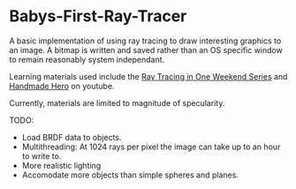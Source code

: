 # Babys-First-Ray-Tracer

A basic implementation of using ray tracing to draw interesting graphics to an image. A bitmap is written and saved rather than an OS specific window to remain reasonably system independant.

Learning materials used include the [Ray Tracing in One Weekend Series](https://raytracing.github.io/) and [Handmade Hero](https://handmadehero.org/) on youtube.

Currently, materials are limited to magnitude of specularity. 

TODO:
- Load BRDF data to objects.
- Multithreading: At 1024 rays per pixel the image can take up to an hour to write to.
- More realistic lighting
- Accomodate more objects than simple spheres and planes.
